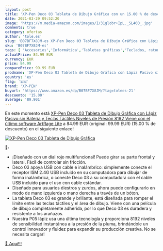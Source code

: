 ```yaml
---
layout: post
title: 'XP-Pen Deco 03 Tableta de Dibujo Gráfica con un 15.00 % de descuento'
date: 2021-03-29 09:52:20
image: 'https://m.media-amazon.com/images/I/31globr+IpL._SL400_.jpg'
comments: true
category: ofertas
author: 'tole.es'
slug: 'B07BF7X8JM-es XP-Pen Deco 03 Tableta de Dibujo Gráfica con Lápiz Pasivo...'
sku: 'B07BF7X8JM-es'
tags: [ 'Accesorios','Informática','Tabletas gráficas','Teclados, ratones y periféricos de entrada','lápiz','xp-pen', ]
actualPrice: 84.99 EUR
currency: EUR
price: 84.99
comparePrice: 99.99 EUR
prodname: 'XP-Pen Deco 03 Tableta de Dibujo Gráfica con Lápiz Pasivo sin Batería y Teclas Táctiles  Niveles de Presión 8192  Viene con el último software ArtRage Lite'
country: 'es'
flag: '🇪🇸'
brand: 'XP-PEN'
buyurl: 'https://www.amazon.es/dp/B07BF7X8JM/?tag=tolees-21'
descuento: '15.00'
average: '89.901'
---
```


En este momento está [XP-Pen Deco 03 Tableta de Dibujo Gráfica con Lápiz Pasivo sin Batería y Teclas Táctiles  Niveles de Presión 8192  Viene con el último software ArtRage Lite](https://www.amazon.es/dp/B07BF7X8JM/?tag=tolees-21) a 84.99 EUR (original: 99.99 EUR) (15.00 %  de descuento) en el siguiente enlace!

[![XP-Pen Deco 03 Tableta de Dibujo Gráfica](https://m.media-amazon.com/images/I/31globr+IpL._SL400_.jpg)](https://www.amazon.es/dp/B07BF7X8JM/?tag=tolees-21)

🔎:

- ¡Diseñado con un dial rojo multifuncional! Puede girar su parte frontal y lateral. Fácil de controlar sin fricción.
- Deco 03 apoya USB con cable e inalámbrico: simplemente conecte el receptor ISM 2.4G USB incluido en su computadora para dibujar de forma inalámbrica, o conecte Deco 03 a su computadora con el cable USB incluido para el uso con cable estándar.
- Diseñado para usuarios diestros y zurdos, ahora puede configurarlo en modo de mano izquierda o mano derecha a través de un bóton.
- La tableta Deco 03 es grande y brillante, está diseñada para romper el límite entre las teclas táctiles y el área de dibujo. Viene con una película de dibujo completamente adherida, por lo que Deco 03 es duradera y resistente a los arañazos.
- Nuestra P05 lápiz usa una última tecnología y proporciona 8192 niveles de sensibilidad instantánea a la presión de la pluma, brindándole un control innovador y fluidez para expandir su producción creativa. No se necesita cargar!

[🛒 Aquí!!!](https://www.amazon.es/dp/B07BF7X8JM/?tag=tolees-21)
